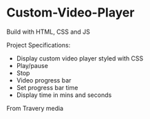 # Custom-Video-Player
Build with HTML, CSS and JS 

Project Specifications:
- Display custom video player styled with CSS
- Play/pause
- Stop
- Video progress bar
- Set progress bar time
- Display time in mins and seconds

From Travery media
